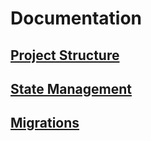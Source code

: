 # Documentation

## [Project Structure](./project-structure.md)

## [State Management](./state-management.md)

## [Migrations](./migrations.md)

